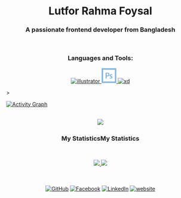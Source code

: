 <h1 align="center">
  <b>Lutfor Rahma Foysal</b>
</h1>

<h3 align="center">A passionate frontend developer from Bangladesh</h3>

<br>
  
<h3 align="center">Languages and Tools:</h3>
<p align="center"<p align="left"> <a href="https://www.adobe.com/in/products/illustrator.html" target="_blank" rel="noreferrer"> <img src="https://www.vectorlogo.zone/logos/adobe_illustrator/adobe_illustrator-icon.svg" alt="illustrator" width="40" height="40"/> </a> <a href="https://www.photoshop.com/en" target="_blank" rel="noreferrer"> <img src="https://raw.githubusercontent.com/devicons/devicon/master/icons/photoshop/photoshop-line.svg" alt="photoshop" width="40" height="40"/> </a> <a href="https://www.adobe.com/products/xd.html" target="_blank" rel="noreferrer"> <img src="https://cdn.worldvectorlogo.com/logos/adobe-xd.svg" alt="xd" width="40" height="40"/> </a> </p>
> <a href="https://getbootstrap.com" target="_blank" rel="noreferrer">

<br>

![Activity Graph](https://activity-graph.herokuapp.com/graph?username=foysal33&custom_title=Lutfor%20Rahman%20Foysal's%20Contribution%20Graph&theme=gruvbox&bg_color=282828&hide_border=true&line=d1a01f&point=c58545)

<br>

<div align="center">
    <a href="">
    <img src="https://readme-spotify-tingz.vercel.app/api/now-playing">
  </a>
</div>

<h3 align="center">My StatisticsMy Statistics</h3>

<br/>

<p align="center">
  <a href="https://github.com/foysal33/">
  <img width="49.5%" src="https://github-readme-stats.vercel.app/api?username=foysal33&show_icons=true&theme=gruvbox&hide_border=true" />
    <img width="49.5%" src="https://github-readme-streak-stats.herokuapp.com/?user=foysal33&theme=gruvbox&hide_border=true" />
  </a>
</p>

<br>

<p align="center" style="padding-top:5px;">
 <a href="https://github.com/foysal33"><img src="https://i.ibb.co/tXhy23t/github.png" alt="GitHub" width='40px' targer="blank"></a>
 <a href="https://www.facebook.com/abrarul_info"><img src="https://i.ibb.co/sJQ1pgn/twitter.png" alt="Facebook" width='40px' targer="blank"></a>
 <a href=""><img src="https://i.ibb.co/0YMdFJz/linkedin.png" alt="LinkedIn" width='40px' targer="blank"></a>
 <a href=""><img src="https://i.ibb.co/5My5Mft/website.png" alt="website" width='40px' targer="blank"></a>
</p>
